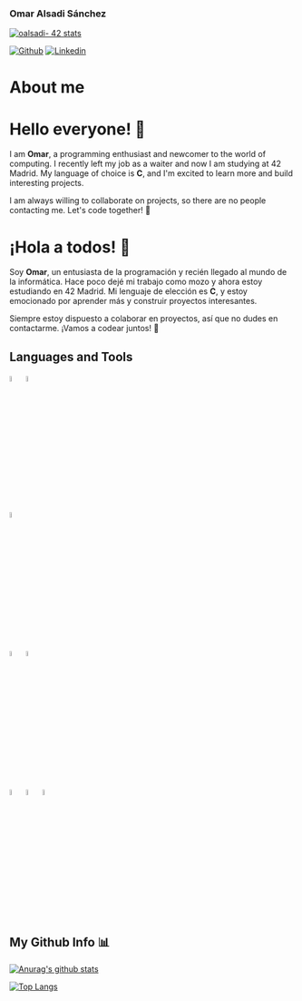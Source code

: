 ### Omar Alsadi Sánchez
[![oalsadi- 42 stats](https://badge.mediaplus.ma/greenbinary/oalsadi-?1337Badge=off&UM6P=off)](https://github.com/oakoudad/badge42)

[![Github](https://img.shields.io/badge/-Github-000?style=flat&logo=Github&logoColor=white)](https://github.com/Lokrag)
[![Linkedin](https://img.shields.io/badge/-LinkedIn-blue?style=flat&logo=Linkedin&logoColor=white)](https://www.linkedin.com/in/omar-alsadi-sanchez-168000109/)


# About me 
# Hello everyone! 👋

I am **Omar**, a programming enthusiast and newcomer to the world of computing. I recently left my job as a waiter and now I am studying at 42 Madrid. My language of choice is **C**, and I'm excited to learn more and build interesting projects.

I am always willing to collaborate on projects, so there are no people contacting me. Let's code together! 🚀

# ¡Hola a todos! 👋

Soy **Omar**, un entusiasta de la programación y recién llegado al mundo de la informática. Hace poco dejé mi trabajo como mozo y ahora estoy estudiando en 42 Madrid. Mi lenguaje de elección es **C**, y estoy emocionado por aprender más y construir proyectos interesantes.

Siempre estoy dispuesto a colaborar en proyectos, así que no dudes en contactarme. ¡Vamos a codear juntos! 🚀



## Languages and Tools

  <code><img width="5%" src="https://github.com/ismaelucky342/ismaelucky342/assets/153450550/e5c556b4-a10b-4681-ae27-2a3ee423bd4f"></code>
  <code><img width="5%" src="https://github.com/ismaelucky342/ismaelucky342/assets/153450550/8c0d4b04-676d-4fb5-b6cd-304c4d0e55a9"></code>
  
  <br />
  
  <code><img width="5%" src="https://github.com/ismaelucky342/ismaelucky342/assets/153450550/11de78a9-4965-4545-b83c-9933424e1e84"></code>
  
  <br />
  
  <code><img width="5%" src="https://github.com/ismaelucky342/ismaelucky342/assets/153450550/63b2bbf8-f177-410f-ad34-1f970997e781"></code>
  <code><img width="5%" src="https://github.com/ismaelucky342/ismaelucky342/assets/153450550/aacdea5e-c951-4420-854f-2c91a0a84f69"></code>
  
  <br />
  
   <code><img width="5%" src="https://github.com/ismaelucky342/ismaelucky342/assets/153450550/213d9735-ae72-4b21-ac7c-3db4af8f327f"></code>
    <code><img width="5%" src="https://github.com/ismaelucky342/ismaelucky342/assets/153450550/4d046d59-cef8-4cea-a06f-cd3658de557e"></code>
     <code><img width="5%" src="https://github.com/ismaelucky342/ismaelucky342/assets/153450550/4ec23139-3673-432c-bb44-77bfcfc2099b"></code>
  
   <br /> 
</p>

## My Github Info 📊


[![Anurag's github stats](https://github-readme-stats.vercel.app/api?username=Lokrag&count_private=true&show_icons=true&theme=outrun)](https://github.com/anuraghazra/github-readme-stats)



[![Top Langs](https://github-readme-stats.vercel.app/api/top-langs/?username=Lokrag&layout=compact&theme=outrun&langs_count=10&hide=php,html)](https://github.com/anuraghazra/github-readme-stats)
